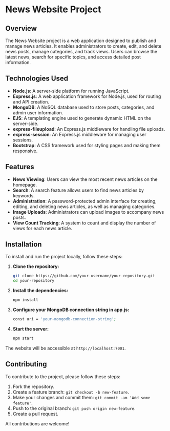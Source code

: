 # News Website Project

## Overview
The News Website project is a web application designed to publish and manage news articles. It enables administrators to create, edit, and delete news posts, manage categories, and track views. Users can browse the latest news, search for specific topics, and access detailed post information.

## Technologies Used
- **Node.js**: A server-side platform for running JavaScript.
- **Express.js**: A web application framework for Node.js, used for routing and API creation.
- **MongoDB**: A NoSQL database used to store posts, categories, and admin user information.
- **EJS**: A templating engine used to generate dynamic HTML on the server-side.
- **express-fileupload**: An Express.js middleware for handling file uploads.
- **express-session**: An Express.js middleware for managing user sessions.
- **Bootstrap**: A CSS framework used for styling pages and making them responsive.

## Features
- **News Viewing**: Users can view the most recent news articles on the homepage.
- **Search**: A search feature allows users to find news articles by keywords.
- **Administration**: A password-protected admin interface for creating, editing, and deleting news articles, as well as managing categories.
- **Image Uploads**: Administrators can upload images to accompany news posts.
- **View Count Tracking**: A system to count and display the number of views for each news article.

## Installation
To install and run the project locally, follow these steps:

1. **Clone the repository:**

   ```bash
   git clone https://github.com/your-username/your-repository.git
   cd your-repository
2. **Install the dependencies:**

   ```bash
   npm install
3. **Configure your MongoDB connection string in app.js:**

   ```bash
   const uri = 'your-mongodb-connection-string';
4. **Start the server:**

   ```bash
   npm start

The website will be accessible at `http://localhost:7001`.

## Contributing
To contribute to the project, please follow these steps:

1. Fork the repository.
2. Create a feature branch: `git checkout -b new-feature`.
3. Make your changes and commit them: `git commit -am 'Add some feature'`.
4. Push to the original branch: `git push origin new-feature`.
5. Create a pull request.

All contributions are welcome!

